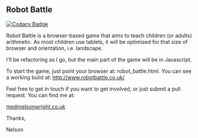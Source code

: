 ## Robot Battle

[![Codacy Badge](https://api.codacy.com/project/badge/Grade/54710dfdecb7410fbdfd07afb48d9bba)](https://www.codacy.com/app/me_116/robotBattle?utm_source=github.com&amp;utm_medium=referral&amp;utm_content=nelsonwright/robotBattle&amp;utm_campaign=Badge_Grade)

Robot Battle is a browser-based game that aims to teach children (or adults) arithmetic.  As most children use tablets, it will be optimised for that size of browser and orientation, i.e. landscape.

I'll be refactoring as I go, but the main part of the game will be in Javascript.

To start the game, just point your browser at: robot_battle.html.  You can see a working build at: http://www.robotbattle.co.uk/

Feel free to get in touch if you want to get involved, or just submit a pull request.  You can find me at:

me@nelsonwright.co.uk

Thanks,

Nelson
